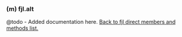 ### (m) fjl.alt
@todo - Added documentation here.
[Back to fjl direct members and methods list.](#members-and-methods)
